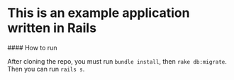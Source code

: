 # This is an example application written in Rails

#### How to run

After cloning the repo, you must run `bundle install`, then `rake db:migrate`. Then you can run `rails s`.

